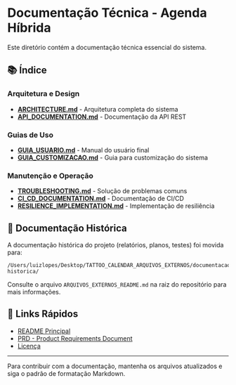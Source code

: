 # Documentação Técnica - Agenda Híbrida

Este diretório contém a documentação técnica essencial do sistema.

## 📚 Índice

### Arquitetura e Design
- [**ARCHITECTURE.md**](./ARCHITECTURE.md) - Arquitetura completa do sistema
- [**API_DOCUMENTATION.md**](./API_DOCUMENTATION.md) - Documentação da API REST

### Guias de Uso
- [**GUIA_USUARIO.md**](./GUIA_USUARIO.md) - Manual do usuário final
- [**GUIA_CUSTOMIZACAO.md**](./GUIA_CUSTOMIZACAO.md) - Guia para customização do sistema

### Manutenção e Operação
- [**TROUBLESHOOTING.md**](./TROUBLESHOOTING.md) - Solução de problemas comuns
- [**CI_CD_DOCUMENTATION.md**](./CI_CD_DOCUMENTATION.md) - Documentação de CI/CD
- [**RESILIENCE_IMPLEMENTATION.md**](./RESILIENCE_IMPLEMENTATION.md) - Implementação de resiliência

## 📁 Documentação Histórica

A documentação histórica do projeto (relatórios, planos, testes) foi movida para:
```
/Users/luizlopes/Desktop/TATTOO_CALENDAR_ARQUIVOS_EXTERNOS/documentacao-historica/
```

Consulte o arquivo `ARQUIVOS_EXTERNOS_README.md` na raiz do repositório para mais informações.

## 🚀 Links Rápidos

- [README Principal](../README.md)
- [PRD - Product Requirements Document](../Product%20Requirements%20Document%20(PRD).md)
- [Licença](../LICENSE)

---

Para contribuir com a documentação, mantenha os arquivos atualizados e siga o padrão de formatação Markdown.

